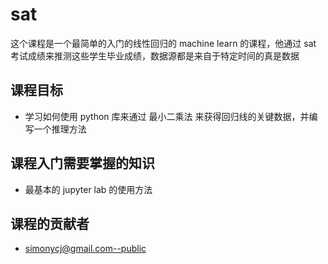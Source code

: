# sat

这个课程是一个最简单的入门的线性回归的 machine learn 的课程，他通过 sat 考试成绩来推测这些学生毕业成绩，数据源都是来自于特定时间的真是数据

## 课程目标

- 学习如何使用 python 库来通过 最小二乘法 来获得回归线的关键数据，并编写一个推理方法

## 课程入门需要掌握的知识

- 最基本的 jupyter lab 的使用方法

## 课程的贡献者

- simonycj@gmail.com--public
